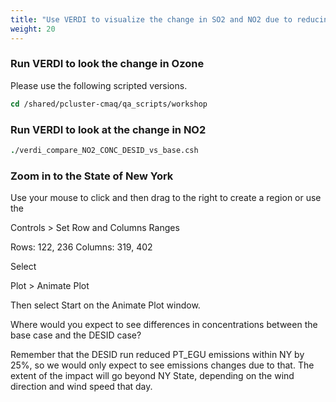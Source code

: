 ```yaml
---
title: "Use VERDI to visualize the change in SO2 and NO2 due to reducing emissions from PT_EGU sources in New York"
weight: 20
--- 
```


### Run VERDI to look the change in Ozone

Please use the following scripted versions.

```csh
cd /shared/pcluster-cmaq/qa_scripts/workshop
```

### Run VERDI to look at the change in NO2

```csh
./verdi_compare_NO2_CONC_DESID_vs_base.csh
```

### Zoom in to the State of New York

Use your mouse to click and then drag to the right to create a region or use the 

Controls > Set Row and Columns Ranges

Rows: 122, 236
Columns: 319, 402

Select 

Plot > Animate Plot

Then select Start on the Animate Plot window.

Where would you expect to see differences in concentrations between the base case and the DESID case?

Remember that the DESID run reduced PT_EGU emissions within NY by 25%, so we would only expect to see emissions changes due to that.
The extent of the impact will go beyond NY State, depending on the wind direction and wind speed that day.
